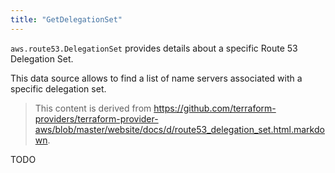 ```yaml
---
title: "GetDelegationSet"
---
```


<!-- WARNING: this file was generated by the Pulumi Terraform Bridge (tfgen) Tool. -->
<!-- Do not edit by hand unless you're certain you know what you are doing! -->

<style>
  table td p { margin-top: 0; margin-bottom: 0; }
</style>

`aws.route53.DelegationSet` provides details about a specific Route 53 Delegation Set.

This data source allows to find a list of name servers associated with a specific delegation set.

> This content is derived from https://github.com/terraform-providers/terraform-provider-aws/blob/master/website/docs/d/route53_delegation_set.html.markdown.


TODO

